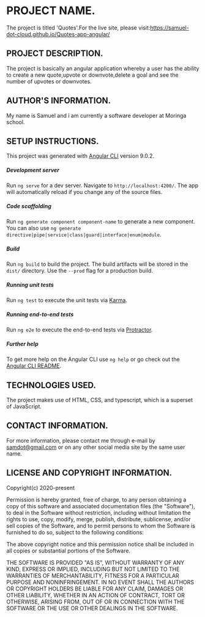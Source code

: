 # PROJECT NAME.
The project is titled 'Quotes'.For the live site, please visit:https://samuel-dot-cloud.github.io/Quotes-app-angular/

## PROJECT DESCRIPTION.
The project is basically an angular application whereby a user has the ability to create a new quote,upvote or downvote,delete a goal and see the number of upvotes or downvotes.

## AUTHOR'S INFORMATION.
My name is Samuel and i am currently a software developer at Moringa school.

## SETUP INSTRUCTIONS.
This project was generated with [Angular CLI](https://github.com/angular/angular-cli) version 9.0.2.
##### Development server

Run `ng serve` for a dev server. Navigate to `http://localhost:4200/`. The app will automatically reload if you change any of the source files.

##### Code scaffolding

Run `ng generate component component-name` to generate a new component. You can also use `ng generate directive|pipe|service|class|guard|interface|enum|module`.

##### Build

Run `ng build` to build the project. The build artifacts will be stored in the `dist/` directory. Use the `--prod` flag for a production build.

##### Running unit tests

Run `ng test` to execute the unit tests via [Karma](https://karma-runner.github.io).

##### Running end-to-end tests

Run `ng e2e` to execute the end-to-end tests via [Protractor](http://www.protractortest.org/).

##### Further help

To get more help on the Angular CLI use `ng help` or go check out the [Angular CLI README](https://github.com/angular/angular-cli/blob/master/README.md).

## TECHNOLOGIES USED.
The project makes use of HTML, CSS, and typescript, which is a superset of JavaScript.

## CONTACT INFORMATION.
For more information, please contact me through e-mail by samdot@gmail.com or on any other social media site by the same user name.

## LICENSE AND COPYRIGHT INFORMATION.
Copyright(c) 2020-present

Permission is hereby granted, free of charge, to any person obtaining a copy
of this software and associated documentation files (the "Software"), to deal
in the Software without restriction, including without limitation the rights
to use, copy, modify, merge, publish, distribute, sublicense, and/or sell
copies of the Software, and to permit persons to whom the Software is
furnished to do so, subject to the following conditions:

The above copyright notice and this permission notice shall be included in all
copies or substantial portions of the Software.

THE SOFTWARE IS PROVIDED "AS IS", WITHOUT WARRANTY OF ANY KIND, EXPRESS OR
IMPLIED, INCLUDING BUT NOT LIMITED TO THE WARRANTIES OF MERCHANTABILITY,
FITNESS FOR A PARTICULAR PURPOSE AND NONINFRINGEMENT. IN NO EVENT SHALL THE
AUTHORS OR COPYRIGHT HOLDERS BE LIABLE FOR ANY CLAIM, DAMAGES OR OTHER
LIABILITY, WHETHER IN AN ACTION OF CONTRACT, TORT OR OTHERWISE, ARISING FROM,
OUT OF OR IN CONNECTION WITH THE SOFTWARE OR THE USE OR OTHER DEALINGS IN THE
SOFTWARE.
